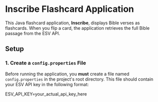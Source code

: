 # Inscribe Flashcard Application

This Java flashcard application, **Inscribe**, displays Bible verses as flashcards. When you flip a card, the application retrieves the full Bible passage from the ESV API.

## Setup

### 1. Create a `config.properties` File

Before running the application, you **must** create a file named `config.properties` in the project's root directory. This file should contain your ESV API key in the following format:

ESV_API_KEY=your_actual_api_key_here
